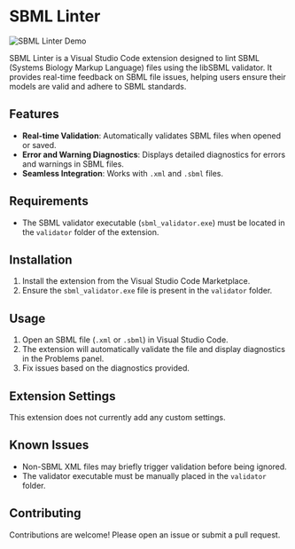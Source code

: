 # SBML Linter

![SBML Linter Demo](demo-1.gif)

SBML Linter is a Visual Studio Code extension designed to lint SBML (Systems Biology Markup Language) files using the libSBML validator. It provides real-time feedback on SBML file issues, helping users ensure their models are valid and adhere to SBML standards.

## Features

- **Real-time Validation**: Automatically validates SBML files when opened or saved.
- **Error and Warning Diagnostics**: Displays detailed diagnostics for errors and warnings in SBML files.
- **Seamless Integration**: Works with `.xml` and `.sbml` files.

## Requirements

- The SBML validator executable (`sbml_validator.exe`) must be located in the `validator` folder of the extension.

## Installation

1. Install the extension from the Visual Studio Code Marketplace.
2. Ensure the `sbml_validator.exe` file is present in the `validator` folder.

## Usage

1. Open an SBML file (`.xml` or `.sbml`) in Visual Studio Code.
2. The extension will automatically validate the file and display diagnostics in the Problems panel.
3. Fix issues based on the diagnostics provided.

## Extension Settings

This extension does not currently add any custom settings.

## Known Issues

- Non-SBML XML files may briefly trigger validation before being ignored.
- The validator executable must be manually placed in the `validator` folder.

## Contributing

Contributions are welcome! Please open an issue or submit a pull request.
